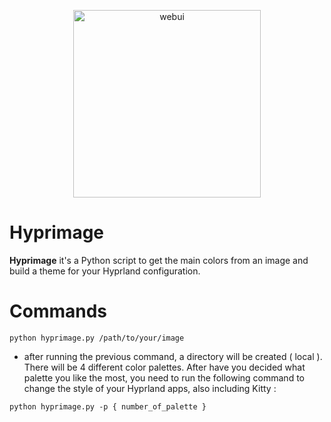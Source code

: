 <p align = "center">
  <img width="300" alt="webui" src="https://github.com/Zaque-69/Hyprdots/blob/Hyprland-generator/hyprimage.png">
</p>

# Hyprimage

<b>Hyprimage</b> it's a Python script to get the main colors from an image and build a theme for your Hyprland configuration.

# Commands

```
python hyprimage.py /path/to/your/image
```
- after running the previous command, a directory will be created ( local ). There will be 4 different color palettes. After have you decided what palette you like the most, you need to run the following command to change the style of your Hyprland apps, also including Kitty : 

```
python hyprimage.py -p { number_of_palette }
```